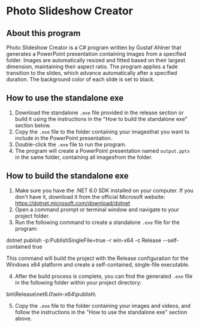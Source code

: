 # Photo Slideshow Creator

## About this program

Photo Slideshow Creator is a C# program written by Gustaf Ahlner that generates a PowerPoint presentation containing images from a specified folder. 
Images are automatically resized and fitted based on their largest dimension, maintaining their aspect ratio. 
The program applies a fade transition to the slides, which advance automatically after a specified duration. 
The background color of each slide is set to black.

## How to use the standalone exe

1. Download the standalone `.exe` file provided in the release section or build it using the instructions in the "How to build the standalone exe" section below.
2. Copy the `.exe` file to the folder containing your imagesthat you want to include in the PowerPoint presentation.
3. Double-click the `.exe` file to run the program.
4. The program will create a PowerPoint presentation named `output.pptx` in the same folder, containing all imagesfrom the folder.

## How to build the standalone exe

1. Make sure you have the .NET 6.0 SDK installed on your computer. If you don't have it, download it from the official Microsoft website: https://dotnet.microsoft.com/download/dotnet
2. Open a command prompt or terminal window and navigate to your project folder.
3. Run the following command to create a standalone `.exe` file for the program:

dotnet publish -p:PublishSingleFile=true -r win-x64 -c Release --self-contained true


This command will build the project with the Release configuration for the Windows x64 platform and create a self-contained, single-file executable.


4. After the build process is complete, you can find the generated `.exe` file in the following folder within your project directory:

bin\Release\net6.0\win-x64\publish\


5. Copy the `.exe` file to the folder containing your images and videos, and follow the instructions in the "How to use the standalone exe" section above.
